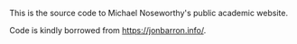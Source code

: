 This is the source code to Michael Noseworthy's public academic website.

Code is kindly borrowed from https://jonbarron.info/.